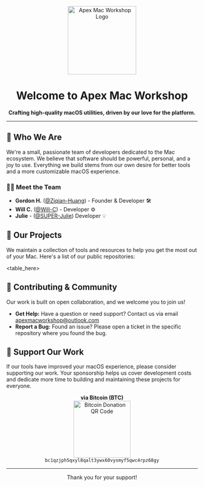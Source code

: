 <p align="center">
  <img src="https://avatars.githubusercontent.com/u/216883863?s=400&u=13cb8ae14d303252a2b2553ee0b188b7596c0ca0&v=4" alt="Apex Mac Workshop Logo" width="180"/>
</p>

<h1 align="center">
  Welcome to Apex Mac Workshop
</h1>

<p align="center">
  <strong>Crafting high-quality macOS utilities, driven by our love for the platform.</strong>
</p>

---

## 👋 Who We Are

We're a small, passionate team of developers dedicated to the Mac ecosystem. We believe that software should be powerful, personal, and a joy to use. Everything we build stems from our own desire for better tools and a more customizable macOS experience.

### 👨‍💻 Meet the Team
*   **Gordon H.** ([@Ziqian-Huang](https://github.com/Ziqian-Huang0607)) - Founder & Developer 🛠️
*   **Will C.** ([@Will-C](https://github.com/WillUHD)) - Developer ⚙️
*   **Julie** - ([@SUPER-Julie](https://github.com/SUPER-Julie)) Developer 💡

## 🚀 Our Projects

We maintain a collection of tools and resources to help you get the most out of your Mac. Here's a list of our public repositories:

<!--REPOS_LIST_START-->
<!-- The list of repos will be automatically inserted here by a GitHub Action -->
<table_here>
<!--REPOS_LIST_END-->


## 💬 Contributing & Community

Our work is built on open collaboration, and we welcome you to join us!

*   **Get Help:** Have a question or need support? Contact us via email <apexmacworkshop@outlook.com>
*   **Report a Bug:** Found an issue? Please open a ticket in the specific repository where you found the bug.

## 💖 Support Our Work

If our tools have improved your macOS experience, please consider supporting our work. Your sponsorship helps us cover development costs and dedicate more time to building and maintaining these projects for everyone.

<p align="center">
  <strong>via Bitcoin (BTC)</strong><br>
  <img src="https://api.qrserver.com/v1/create-qr-code/?size=150x150&data=bc1qzjph5qxyl8qalt3ywx60vysmyf5qwc4rpz68gy" alt="Bitcoin Donation QR Code" width="150">
  <br>
  <code style="word-wrap: break-word;">bc1qzjph5qxyl8qalt3ywx60vysmyf5qwc4rpz68gy</code>
</p>

---
<p align="center">
  Thank you for your support!
</p>

